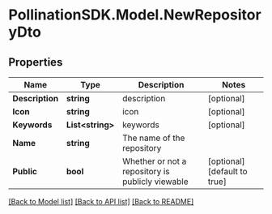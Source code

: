 
# PollinationSDK.Model.NewRepositoryDto

## Properties

Name | Type | Description | Notes
------------ | ------------- | ------------- | -------------
**Description** | **string** | description | [optional] 
**Icon** | **string** | icon | [optional] 
**Keywords** | **List&lt;string&gt;** | keywords | [optional] 
**Name** | **string** | The name of the repository | 
**Public** | **bool** | Whether or not a repository is publicly viewable | [optional] [default to true]

[[Back to Model list]](../README.md#documentation-for-models)
[[Back to API list]](../README.md#documentation-for-api-endpoints)
[[Back to README]](../README.md)

